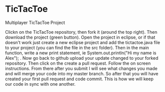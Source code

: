 # TicTacToe
Multiplayer TicTacToe Project

Clickn on the TicTacToe repository, then fork it (around the top right). Then download the project (green button). Open the project in eclipse, or if that doesn't work just create a new eclipse project and add the tictactoe.java file to your project (you can find the file in the src folder). Then in the main function, write a new print statement, ie System.out.println("Hi my name is Alex"); . Now go back to github upload your update changed to your forked repository. Then click on the create a pull request. Follow the on screen instructions. From there after you submit I will see what changes you made and will merge your code into my master branch. So after that you will have created your first pull request and code commit. This is how we will keep our code in sync with one another. 
